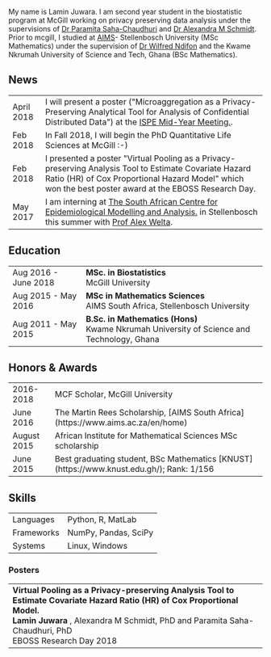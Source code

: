 My name is Lamin Juwara. I am second year student in the biostatistic program at McGill  working on privacy preserving data analysis under the supervisions of  [Dr Paramita Saha-Chaudhuri](https://sites.google.com/site/paramitasaharesearch/) and [Dr Alexandra M Schmidt](http://alex-schmidt.research.mcgill.ca/). Prior to mcgill, I studied at [AIMS](https://www.aims.ac.za/en/home)- Stellenbosch University (MSc Mathematics) under the supervision of [Dr Wilfred Ndifon](https://scholar.google.com/citations?user=T7leliwAAAAJ&hl=en) and the Kwame Nkrumah University of Science and Tech, Ghana (BSc Mathematics).




## <i class="fa fa-chevron-right"></i> News
<table class="table table-hover">
<tr>
  <td class='col-md-3'>April 2018</td>
  <td>I will  present a poster ("Microaggregation as a Privacy-Preserving Analytical Tool for Analysis of Confidential Distributed Data") at the <a href='https://www.pharmacoepi.org/meetings/mid-year-2018/'> ISPE Mid-Year Meeting.</a>.</td>
</tr>
<tr>
  <td class='col-md-3'>Feb 2018</td>
  <td> In Fall 2018, I will begin the PhD Quantitative Life Sciences at McGill :-)</td>
</tr>
<tr>
  <td class='col-md-3'>Feb 2018</td>
  <td> I presented a poster "Virtual Pooling as a Privacy-preserving Analysis Tool to Estimate Covariate Hazard Ratio (HR) of Cox Proportional Hazard Model" which won the best poster award at the EBOSS Research Day.</td>
</tr>
<tr>
  <td class='col-md-3'>May 2017</td>
  <td>I am interning at <a href='http://www.sacema.org/'> The South African Centre for Epidemiological Modelling and Analysis.</a> in Stellenbosch this summer with <a href='http://www.sacema.org/people/staff'>Prof Alex Welta</a>.</td>
</tr>
</table>


## <i class="fa fa-chevron-right"></i> Education

<table class="table table-hover">
  <tr>
    <td class="col-md-3">Aug 2016 - June 2018</td>
    <td>
        <strong>MSc. in Biostatistics</strong>
        <br>
      McGill University
    </td>
  </tr>
  <tr>
    <td class="col-md-3">Aug 2015 - May 2016</td>
    <td>
        <strong>MSc in Mathematics Sciences</strong>
        <br>
      AIMS South Africa, Stellenbosch University
    </td>
  </tr>
  <tr>
    <td class="col-md-3">Aug 2011 - May 2015</td>
    <td>
        <strong>B.Sc. in Mathematics (Hons)</strong>
        <br>
      Kwame Nkrumah University of Science and Technology, Ghana
    </td>
  </tr>

</table>




## <i class="fa fa-chevron-right"></i> Honors & Awards
<table class="table table-hover">
<tr>
  <td class='col-md-2'>2016-2018</td>
  <td>
    MCF Scholar, McGill University
    <!--  -->
  </td>
</tr>
<tr>
  <td class='col-md-2'>June 2016</td>
  <td>
    The Martin Rees Scholarship, [AIMS South Africa](https://www.aims.ac.za/en/home)
    <!--  -->
  </td>
</tr>
<tr>
  <td class='col-md-2'>August 2015</td>
  <td>
    African Institute for Mathematical Sciences MSc scholarship
    <!--  -->
  </td>
</tr>
<tr>
  <td class='col-md-2'>June 2015</td>
  <td>
    Best graduating student, BSc Mathematics [KNUST](https://www.knust.edu.gh/); Rank: 1/156
    <!--  -->
  </td>
</tr>
</table>


## <i class="fa fa-chevron-right"></i> Skills
<table class="table table-hover">
<tr>
  <td class='col-md-2'>Languages</td>
  <td markdown="1">
Python, R, MatLab
  </td>
</tr>
<tr>
  <td class='col-md-2'>Frameworks</td>
  <td markdown="1">
NumPy, Pandas, SciPy
  </td>
</tr>
<tr>
  <td class='col-md-2'>Systems</td>
  <td markdown="1">
Linux, Windows
  </td>
</tr>
</table>




### Posters 

<table class="table table-hover">

<tr>
<td>
    <strong>Virtual Pooling as a Privacy-preserving Analysis Tool to Estimate
Covariate Hazard Ratio (HR) of Cox Proportional Model. </strong><br>
    <strong>Lamin Juwara</strong> , Alexandra M Schmidt, PhD and Paramita Saha-Chaudhuri, PhD<br>
    EBOSS Research Day 2018<br>
    

    
</td>
</tr>





</table>
